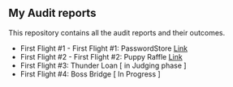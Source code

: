 ## My Audit reports

This repository contains all the audit reports and their outcomes.

- First Flight #1 - First Flight #1: PasswordStore [Link](https://github.com/iftikharuddin/audit-reports/blob/master/codehawk-first-flights/Iftikhar-First-Flight-%231_-PasswordStore.md) 
- First Flight #2 - First Flight #2: Puppy Raffle [Link](https://github.com/iftikharuddin/audit-reports/blob/master/codehawk-first-flights/Iftikhar-First-Flight-%232_-Puppy-Raffle.md)
- First Flight #3: Thunder Loan [ in Judging phase ]
- First Flight #4: Boss Bridge [ In Progress ]
